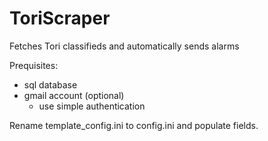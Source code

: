 # ToriScraper
Fetches Tori classifieds and automatically sends alarms

Prequisites:

- sql database
- gmail account (optional)
   * use simple authentication
   
Rename template_config.ini to config.ini and populate fields.

